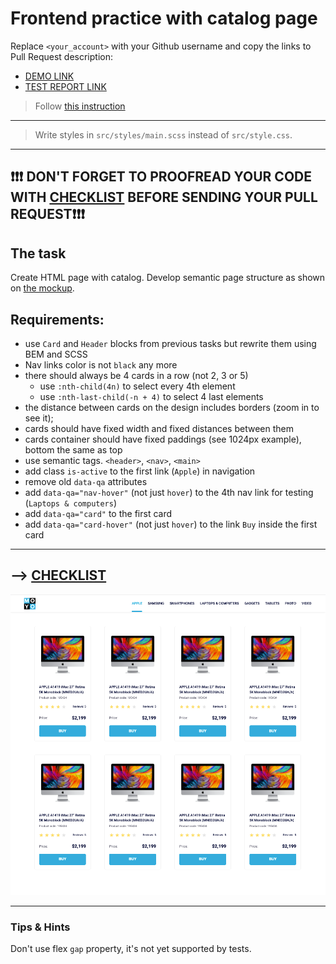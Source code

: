 # Frontend practice with catalog page
Replace `<your_account>` with your Github username and copy the links to Pull Request description:
- [DEMO LINK](https://venher-v.github.io/layout_catalog/)
- [TEST REPORT LINK](https://venher-v.github.io/layout_catalog/report/html_report/)

> Follow [this instruction](https://github.com/mate-academy/layout_task-guideline#how-to-solve-the-layout-tasks-on-github)
___
> Write styles in `src/styles/main.scss` instead of `src/style.css`.
___

## ❗️❗️❗️ DON'T FORGET TO PROOFREAD YOUR CODE WITH [CHECKLIST](https://github.com/mate-academy/layout_catalog/blob/master/checklist.md) BEFORE SENDING YOUR PULL REQUEST❗️❗️❗️

## The task
Create HTML page with catalog. Develop semantic page structure as shown on [the mockup](https://www.figma.com/file/ojkArVazq7vsX0nbpn9CxZ/Moyo-%2F-Catalog-(ENG)?node-id=32249%3A354).

## Requirements:
+ use `Card` and `Header` blocks from previous tasks but rewrite them using BEM
and SCSS
+ Nav links color is not `black` any more
+ there should always be 4 cards in a row (not 2, 3 or 5)
  + use `:nth-child(4n)` to select every 4th element
  + use `:nth-last-child(-n + 4)` to select 4 last elements
+ the distance between cards on the design includes borders (zoom in to see it);
+ cards should have fixed width and fixed distances between them
+ cards container should have fixed paddings (see 1024px example), bottom the same as top
+ use semantic tags. `<header>`, `<nav>`, `<main>`
+ add class `is-active` to the first link (`Apple`) in navigation
+ remove old `data-qa` attributes
+ add `data-qa="nav-hover"` (not just `hover`) to the 4th nav link for testing (`Laptops & computers`)
+ add `data-qa="card"` to the first card
+ add `data-qa="card-hover"` (not just `hover`) to the link `Buy` inside the first card
---
--> [CHECKLIST](https://github.com/mate-academy/layout_catalog/blob/master/checklist.md)
---
![screenshot](./references/catalog-example.png)

---
### Tips & Hints
Don't use flex `gap` property, it's not yet supported by tests.
